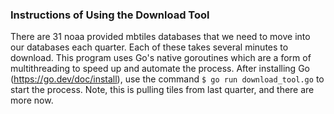 ### Instructions of Using the Download Tool

There are 31 noaa provided mbtiles databases that we need to move into our databases each quarter. Each of these takes several minutes to download. This program uses Go's native goroutines which are a form of multithreading to speed up and automate the process. After installing Go (https://go.dev/doc/install), use the command `$ go run download_tool.go` to start the process. Note, this is pulling tiles from last quarter, and there are more now.
